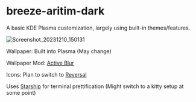 # breeze-aritim-dark
A basic KDE Plasma customization, largely using built-in themes/features.

![Screenshot_20231210_150131](https://github.com/Syntthetix/kde-dots/assets/13398077/eda00bfb-8f74-408d-bb35-21c497bcc8e1)

Wallpaper: Built into Plasma (May change)

Wallpaper Mod: [Active Blur](https://store.kde.org/p/2017888/)

Icons: Plan to switch to [Reversal](https://github.com/yeyushengfan258/Reversal-icon-theme)

Uses [Starship](https://starship.rs/) for terminal prettification (Might switch to a kitty setup at some point)
